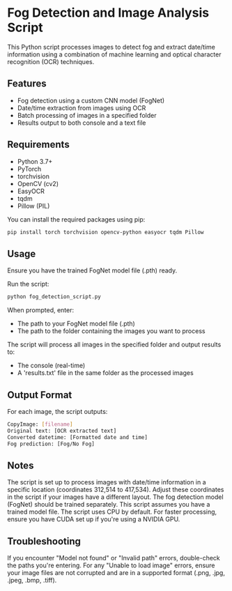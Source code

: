 # Fog Detection and Image Analysis Script

This Python script processes images to detect fog and extract date/time information using a combination of machine learning and optical character recognition (OCR) techniques.

## Features

- Fog detection using a custom CNN model (FogNet)
- Date/time extraction from images using OCR
- Batch processing of images in a specified folder
- Results output to both console and a text file

## Requirements

- Python 3.7+
- PyTorch
- torchvision
- OpenCV (cv2)
- EasyOCR
- tqdm
- Pillow (PIL)

You can install the required packages using pip:

```bash
pip install torch torchvision opencv-python easyocr tqdm Pillow
```

## Usage

Ensure you have the trained FogNet model file (.pth) ready.

Run the script:
```bash
python fog_detection_script.py
```

When prompted, enter:
- The path to your FogNet model file (.pth)
- The path to the folder containing the images you want to process

The script will process all images in the specified folder and output results to:

- The console (real-time)
- A 'results.txt' file in the same folder as the processed images

## Output Format
For each image, the script outputs:
```bash
CopyImage: [filename]
Original text: [OCR extracted text]
Converted datetime: [Formatted date and time]
Fog prediction: [Fog/No Fog]
```

## Notes

The script is set up to process images with date/time information in a specific location (coordinates 312,514 to 417,534). Adjust these coordinates in the script if your images have a different layout.
The fog detection model (FogNet) should be trained separately. This script assumes you have a trained model file.
The script uses CPU by default. For faster processing, ensure you have CUDA set up if you're using a NVIDIA GPU.

## Troubleshooting

If you encounter "Model not found" or "Invalid path" errors, double-check the paths you're entering.
For any "Unable to load image" errors, ensure your image files are not corrupted and are in a supported format (.png, .jpg, .jpeg, .bmp, .tiff).

